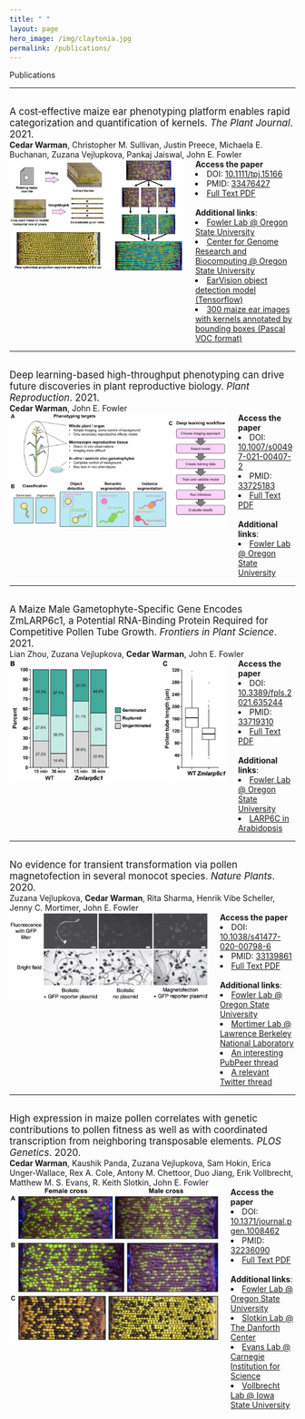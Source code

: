 ```yaml
---
title: " "
layout: page
hero_image: /img/claytonia.jpg
permalink: /publications/
---
```


<div class="container is-max-desktop">
	<p class="title is-2">Publications</p>
</div>

<div class="container is-max-desktop">
    <hr>
    <br>
    <div class="container pb-3" style="font-size: 120% !important;">
        A cost‐effective maize ear phenotyping platform enables rapid categorization and quantification of kernels.<i> The Plant Journal</i>. 2021.
    </div>
    <div class="container pb-4">
        <strong>Cedar Warman</strong>, Christopher M. Sullivan, Justin Preece, Michaela E. Buchanan, Zuzana Vejlupkova, Pankaj Jaiswal, John E. Fowler
    </div>
    <div class="columns is-centered">
        <div class="column is-7">
            <img src="/img/warman_2021_plant_journal.jpg" alt="Maize ear scanner">
        </div>
        <div class="column is-5">
            <strong>Access the paper</strong>
            <li>DOI: <a href="https://doi.org/10.1111/tpj.15166" alt = "DOI link: 10.1111/tpj.15166"> 10.1111/tpj.15166</a></li>
            <li>PMID: <a href="https://pubmed.ncbi.nlm.nih.gov/33476427/" alt = "pubmed link: 33476427"> 33476427</a></li>
            <li><a href="https://cedarwarman.github.io/pdf/warman_2021_plant_journal.pdf" alt = "PDF"> Full Text PDF</a></li>
            <br>
            <strong>Additional links</strong>:
            <li><a href="https://bpp.oregonstate.edu/users/john-fowler-jr" alt="Fowler Lab">Fowler Lab @ Oregon State University</a></li>
            <li><a href="https://cgrb.oregonstate.edu/" alt="CGRB">Center for Genome Research and Biocomputing @ Oregon State University</a></li>
            <li><a href="https://github.com/fowler-lab-osu/EarVision" alt="EarVision">EarVision object detection model (Tensorflow)</a></li>
            <li><a href="https://datacommons.cyverse.org/browse/iplant/home/shared/EarVision_maize_kernel_image_data/training_and_validation_images" alt="Training data">300 maize ear images with kernels annotated by bounding boxes (Pascal VOC format)</a></li>
        </div>
    </div>
</div>

<div class="container is-max-desktop"><hr>
    <br>
    <div class="container pb-3" style="font-size: 120% !important;">
        Deep learning-based high-throughput phenotyping can drive future discoveries in plant reproductive biology.<i> Plant Reproduction</i>. 2021.
    </div>
    <div class="container pb-4">
        <strong>Cedar Warman</strong>, John E. Fowler
    </div>
    <div class="columns is-centered">
        <div class="column is-7">
            <img src="/img/warman_2021_plant_reproduction.jpg" alt="Deep learning in plant reproduction phenotyping">
        </div>
        <div class="column is-5">
            <strong>Access the paper</strong>
            <li>DOI: <a href="https://doi.org/10.1007/s00497-021-00407-2" alt = "DOI link: 10.1007/s00497-021-00407-2"> 10.1007/s00497-021-00407-2</a></li>
            <li>PMID: <a href="https://pubmed.ncbi.nlm.nih.gov/33725183/" alt = "pubmed link: 33725183"> 33725183</a></li>
            <li><a href="https://cedarwarman.github.io/pdf/warman_2021_plant_reproduction.pdf" alt = "PDF"> Full Text PDF</a></li>
            <br>
            <strong>Additional links</strong>:
            <li><a href="https://bpp.oregonstate.edu/users/john-fowler-jr" alt="Fowler Lab">Fowler Lab @ Oregon State University</a></li>
        </div>
    </div>
</div>

<div class="container is-max-desktop"><hr>
    <br>
    <div class="container pb-3" style="font-size: 120% !important;">
        A Maize Male Gametophyte-Specific Gene Encodes ZmLARP6c1, a Potential RNA-Binding Protein Required for Competitive Pollen Tube Growth.<i> Frontiers in Plant Science</i>. 2021.
    </div>
    <div class="container pb-4">
        Lian Zhou, Zuzana Vejlupkova, <strong>Cedar Warman</strong>, John E. Fowler
    </div>
    <div class="columns is-centered">
        <div class="column is-7">
            <img src="/img/zhou_2021_frontiers.jpg" alt="ZmLARP6c1 pollen phenotypes">
        </div>
        <div class="column is-5">
            <strong>Access the paper</strong>
            <li>DOI: <a href="https://doi.org/10.3389/fpls.2021.635244" alt = "DOI link: 10.3389/fpls.2021.635244"> 10.3389/fpls.2021.635244</a></li>
            <li>PMID: <a href="https://pubmed.ncbi.nlm.nih.gov/33719310/" alt = "pubmed link: 33719310"> 33719310</a></li>
            <li><a href="https://cedarwarman.github.io/pdf/zhou_2021_frontiers.pdf" alt = "PDF"> Full Text PDF</a></li>
            <br>
            <strong>Additional links</strong>:
            <li><a href="https://bpp.oregonstate.edu/users/john-fowler-jr" alt="Fowler Lab">Fowler Lab @ Oregon State University</a></li>
            <li><a href="https://www.biorxiv.org/content/10.1101/2020.11.27.401307v1" alt="Arabidopsis larp6c link">LARP6C in Arabidopsis</a></li>
        </div>
    </div>
</div>

<div class="container is-max-desktop"><hr>
    <br>
    <div class="container pb-3" style="font-size: 120% !important;">
        No evidence for transient transformation via pollen magnetofection in several monocot species.<i> Nature Plants</i>. 2020.
    </div>
    <div class="container pb-4">
        Zuzana Vejlupkova, <strong>Cedar Warman</strong>, Rita Sharma, Henrik Vibe Scheller, Jenny C. Mortimer, John E. Fowler
    </div>
    <div class="columns is-centered">
        <div class="column is-7">
            <img src="/img/vejlupkova_2020_nature_plants.jpg" alt="Microscope images of biolistic pollen transformation">
        </div>
        <div class="column is-5">
            <strong>Access the paper</strong>
            <li>DOI: <a href="https://doi.org/10.1038/s41477-020-00798-6" alt = "DOI link: 10.1038/s41477-020-00798-6"> 10.1038/s41477-020-00798-6</a></li>
            <li>PMID: <a href="https://pubmed.ncbi.nlm.nih.gov/33139861/" alt = "pubmed link: 33139861"> 33139861</a></li>
            <li><a href="https://cedarwarman.github.io/pdf/vejlupkova_2020_nature_plants.pdf" alt = "PDF"> Full Text PDF</a></li>
            <br>
            <strong>Additional links</strong>:
            <li><a href="https://bpp.oregonstate.edu/users/john-fowler-jr" alt="Fowler Lab">Fowler Lab @ Oregon State University</a></li>
            <li><a href="https://mortimerlab.org/" alt="Mortimer Lab">Mortimer Lab @ Lawrence Berkeley National Laboratory</a></li>
            <li><a href="https://blog.pubpeer.com/publications/DA5062D071C5813708B4F9B511F9E5" alt="Pubpeer link">An interesting PubPeer thread</a></li>
            <li><a href="https://twitter.com/aeharkess/status/1023763311308021760" alt="Twitter thread">A relevant Twitter thread</a></li>
        </div>
    </div>
</div>

<div class="container is-max-desktop"><hr>
    <br>
    <div class="container pb-3" style="font-size: 120% !important;">
        High expression in maize pollen correlates with genetic contributions to pollen fitness as well as with coordinated transcription from neighboring transposable elements.<i> PLOS Genetics</i>. 2020.
    </div>
    <div class="container pb-4">
        <strong>Cedar Warman</strong>, Kaushik Panda, Zuzana Vejlupkova, Sam Hokin, Erica Unger-Wallace, Rex A. Cole, Antony M. Chettoor, Duo Jiang, Erik Vollbrecht, Matthew M. S. Evans, R. Keith Slotkin, John E. Fowler
    </div>
    <div class="columns is-centered">
    	<div class="column is-7">
    		<img src="/img/warman_2020_plos_genetics.jpg" alt="Plot of transmission rates of mutant alleles">
    	</div>
    	<div class="column is-5">
    		<strong>Access the paper</strong>
    		<li>DOI: <a href="https://doi.org/10.1371/journal.pgen.1008462" alt = "DOI link: 10.1371/journal.pgen.1008462"> 10.1371/journal.pgen.1008462</a></li>
    		<li>PMID: <a href="https://pubmed.ncbi.nlm.nih.gov/32236090/" alt = "pubmed link: 32236090"> 32236090</a></li>
    		<li><a href="https://cedarwarman.github.io/pdf/warman_2020_plos_genetics.pdf" alt = "PDF"> Full Text PDF</a></li>
    		<br>
    		<strong>Additional links</strong>:
    		<li><a href="https://bpp.oregonstate.edu/users/john-fowler-jr" alt="Fowler Lab">Fowler Lab @ Oregon State University</a></li>
    		<li><a href="https://slotkinlab.github.io/" alt="Slotkin Lab">Slotkin Lab @ The Danforth Center</a></li>
    		<li><a href="https://dpb.carnegiescience.edu/labs/evans-lab" alt="Evans Lab">Evans Lab @ Carnegie Institution for Science</a></li>
    		<li><a href="https://faculty.sites.iastate.edu/vollbrec/" alt="Vollbrecht Lab">Vollbrecht Lab @ Iowa State University</a></li>
    	</div>
    </div>
</div>

